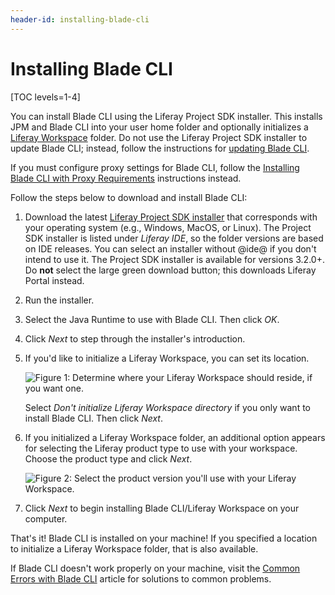 ```yaml
---
header-id: installing-blade-cli
---
```


# Installing Blade CLI

[TOC levels=1-4]

You can install Blade CLI using the Liferay Project SDK installer. This installs
JPM and Blade CLI into your user home folder and optionally initializes a
[Liferay Workspace](/developer/reference/-/knowledge_base/7-2/liferay-workspace)
folder. Do not use the Liferay Project SDK installer to update Blade CLI;
instead, follow the instructions for
[updating Blade CLI](/developer/reference/-/knowledge_base/7-2/updating-blade-cli).

If you must configure proxy settings for Blade CLI, follow the
[Installing Blade CLI with Proxy Requirements](/developer/reference/-/knowledge_base/7-2/installing-blade-cli-with-proxy-requirements) instructions instead.

Follow the steps below to download and install Blade CLI:

1.  Download the latest
    [Liferay Project SDK installer](https://sourceforge.net/projects/lportal/files/Liferay%20IDE/)
    that corresponds with your operating system (e.g., Windows, MacOS, or
    Linux). The Project SDK installer is listed under *Liferay IDE*, so the
    folder versions are based on IDE releases. You can select an installer
    without @ide@ if you don't intend to use it. The Project SDK installer is
    available for versions 3.2.0+. Do **not** select the large
    green download button; this downloads Liferay Portal instead.

2.  Run the installer. 

3.  Select the Java Runtime to use with Blade CLI. Then click *OK*.

4.  Click *Next* to step through the installer's introduction.

5.  If you'd like to initialize a Liferay Workspace, you can set its location. 

    ![Figure 1: Determine where your Liferay Workspace should reside, if you want one.](../../../images/blade-installer-workspace-init.png)

    Select *Don't initialize Liferay Workspace directory* if you only want to
    install Blade CLI. Then click *Next*.

6.  If you initialized a Liferay Workspace folder, an additional option appears
    for selecting the Liferay product type to use with your workspace. Choose
    the product type and click *Next*.

    ![Figure 2: Select the product version you'll use with your Liferay Workspace.](../../../images/installer-workspace-type.png)

7.  Click *Next* to begin installing Blade CLI/Liferay Workspace on your
    computer.

That's it! Blade CLI is installed on your machine! If you specified a location
to initialize a Liferay Workspace folder, that is also available.

If Blade CLI doesn't work properly on your machine, visit the
[Common Errors with Blade CLI](/developer/reference/-/knowledge_base/7-2/common-errors-with-blade-cli-installation)
article for solutions to common problems.
